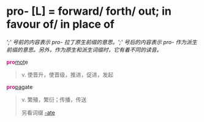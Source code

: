 # pro- [L] = forward/ forth/ out; in favour of/ in place of

*';' 号前的内容表示 pro- 拉丁原生前缀的意思。';' 号后的内容表示 pro- 作为派生前缀的意思。另外，作为原生和派生词缀时，它有着不同的读音。*

<b style="color: #C71585;">pro</b>[mot](_mov_.md)e
> v. 使晋升，使晋级，推进，促进，发起

<b style="color: #C71585;">pro</b>[pag](_pact_.md)ate
> v. 繁殖，繁衍；传播，传送
>
> 另看词缀 [-ate](-ate.md)